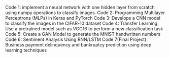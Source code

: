 Code 1: implement a neural network with one hidden layer from scratch using numpy operations to classify images.
Code 2: Programming Multilayer Perceptrons (MLPs) in Keras and PyTorch
Code 3: Develops a CNN model to classify the images in the CIFAR-10 dataset
Code 4: Transfer Learning: Use a pretrained model such as VGG16 to perform a new classification task
Code 5: Create a GAN Model to generate the MNIST handwritten numbers
Code 6: Sentiment Analysis Using RNN/LSTM
Code 7(Final Project): Business payment delinquency and bankruptcy prediction using deep learning techniques
